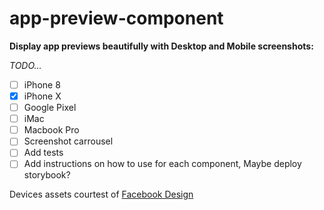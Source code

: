 # app-preview-component
**Display app previews beautifully with Desktop and Mobile screenshots:**

*TODO...*
- [ ] iPhone 8
- [x] iPhone X
- [ ] Google Pixel
- [ ] iMac
- [ ] Macbook Pro
- [ ] Screenshot carrousel
- [ ] Add tests
- [ ] Add instructions on how to use for each component, Maybe deploy storybook?

Devices assets courtest of [Facebook Design](https://facebook.design/devices)
